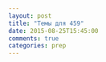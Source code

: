 ```yaml
---
layout: post
title: "Темы для 459"
date: 2015-08-25T15:45:00
comments: true
categories: prep
---
```

